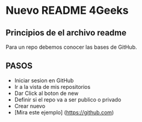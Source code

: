 # Nuevo README 4Geeks
## Principios de el archivo readme

Para un repo debemos conocer las bases de GitHub.
## PASOS
- Iniciar sesion en GitHub
- Ir a la vista de mis repositorios
- Dar Click al boton de new
- Definir si el repo va a ser publico o privado
- Crear nuevo
- [Mira este ejemplo] (https://github.com)
